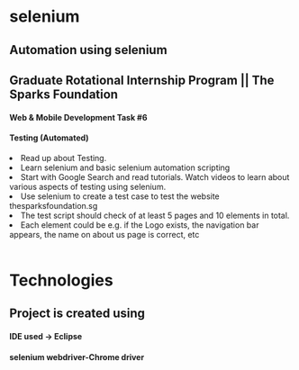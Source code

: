 <h1>selenium</h1>

<h2>Automation using selenium</h2>

<h2>Graduate Rotational Internship Program || The Sparks Foundation</h2>


<h4>Web & Mobile Development Task #6</h4>

<h4>Testing (Automated)</h4>

<li>Read up about Testing.</li>
 
<li>Learn selenium and basic selenium automation scripting</li>

<li>Start with Google Search and read tutorials. Watch videos to learn about various aspects of testing using selenium.</li>

<li>Use selenium to create a test case to test the website thesparksfoundation.sg</li>

<li>The test script should check of at least 5 pages and 10 elements in total.</li>

<li>Each element could be e.g. if the Logo exists, the navigation bar appears, the name on about us page is correct, etc </li>
<br>
<h1>Technologies</h1>
<h2>Project is created using</h2>

<h4>IDE used -> Eclipse</h4>

<h4>selenium webdriver-Chrome driver</h4>
